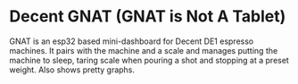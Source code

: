 # Decent GNAT (GNAT is Not A Tablet)

GNAT is an esp32 based mini-dashboard for Decent DE1 espresso machines. It pairs with the machine and a scale and manages putting the machine to sleep, taring scale when pouring a shot and stopping at a preset weight. Also shows pretty graphs.
